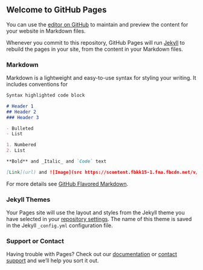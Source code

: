 ## Welcome to GitHub Pages

You can use the [editor on GitHub](https://github.com/sampan6108111007/MYPROFILE/edit/master/index.md) to maintain and preview the content for your website in Markdown files.

Whenever you commit to this repository, GitHub Pages will run [Jekyll](https://jekyllrb.com/) to rebuild the pages in your site, from the content in your Markdown files.

### Markdown

Markdown is a lightweight and easy-to-use syntax for styling your writing. It includes conventions for

```markdown
Syntax highlighted code block

# Header 1
## Header 2
### Header 3

- Bulleted
- List

1. Numbered
2. List

**Bold** and _Italic_ and `Code` text

[Link](url) and ![Image](src https://scontent.fbkk15-1.fna.fbcdn.net/v/t1.0-9/66820243_211270943192228_7509759310717517824_n.jpg?_nc_cat=107&_nc_oc=AQn7q8W8iEjclhnzb_ONALDnDtFA1r6PAq2vVEjr0hbNLiqznuqrFgK7_m5fSzd4FZE&_nc_ht=scontent.fbkk15-1.fna&oh=eae0426561cddced6713a8f5218a04d6&oe=5E16E0DC)
```

For more details see [GitHub Flavored Markdown](https://guides.github.com/features/mastering-markdown/).

### Jekyll Themes

Your Pages site will use the layout and styles from the Jekyll theme you have selected in your [repository settings](https://github.com/sampan6108111007/MYPROFILE/settings). The name of this theme is saved in the Jekyll `_config.yml` configuration file.

### Support or Contact

Having trouble with Pages? Check out our [documentation](https://help.github.com/categories/github-pages-basics/) or [contact support](https://github.com/contact) and we’ll help you sort it out.
